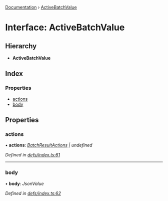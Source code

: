 [Documentation](../README.md) › [ActiveBatchValue](activebatchvalue.md)

# Interface: ActiveBatchValue

## Hierarchy

* **ActiveBatchValue**

## Index

### Properties

* [actions](activebatchvalue.md#actions)
* [body](activebatchvalue.md#body)

## Properties

###  actions

• **actions**: *[BatchResultActions](batchresultactions.md) | undefined*

*Defined in [defs/index.ts:61](https://github.com/badbatch/graphql-box/blob/f3e7cda1/packages/fetch-manager/src/defs/index.ts#L61)*

___

###  body

• **body**: *JsonValue*

*Defined in [defs/index.ts:62](https://github.com/badbatch/graphql-box/blob/f3e7cda1/packages/fetch-manager/src/defs/index.ts#L62)*
